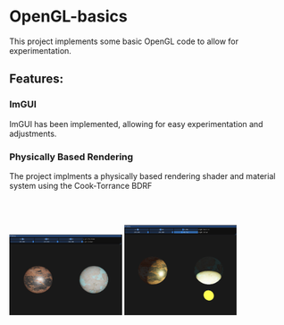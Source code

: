 # OpenGL-basics
This project implements some basic OpenGL code to allow for experimentation.

<h2>Features:</h2>

<h3>ImGUI</h3>
ImGUI has been implemented, allowing for easy experimentation and adjustments.

<h3>Physically Based Rendering</h3>
The project implments a physically based rendering shader and material system using the Cook-Torrance BDRF 

<br><br>

<img src='https://raw.githubusercontent.com/wkershaw/OpenGL-basics/master/Screenshots/PBR.PNG' width='40%'>
<img src='https://raw.githubusercontent.com/wkershaw/OpenGL-basics/master/Screenshots/PBR2.PNG' width='40%'>
